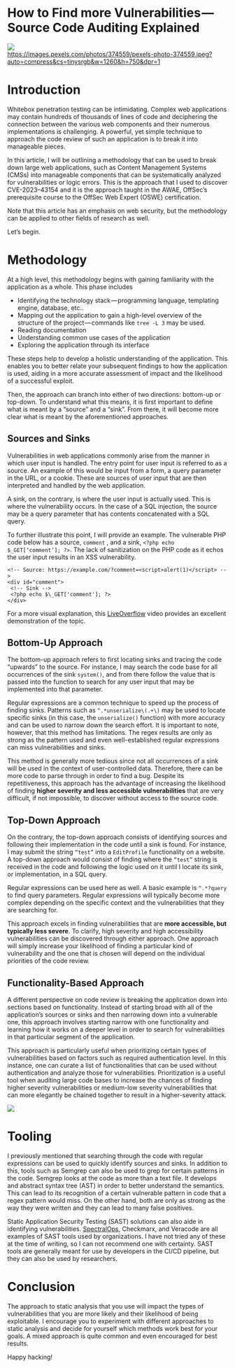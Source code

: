 How to Find more Vulnerabilities — Source Code Auditing Explained
=================================================================

<img class="graf-image" data-height="750" data-image-id="0*jDmBerRWYf3eZh2J" data-is-featured="true" data-width="1000" src="https://cdn-images-1.medium.com/max/800/0*jDmBerRWYf3eZh2J"/>

<figcaption class="imageCaption"><a class="markup--anchor markup--figure-anchor" data-href="https://images.pexels.com/photos/374559/pexels-photo-374559.jpeg?auto=compress&amp;cs=tinysrgb&amp;w=1260&amp;h=750&amp;dpr=1" href="https://images.pexels.com/photos/374559/pexels-photo-374559.jpeg?auto=compress&amp;cs=tinysrgb&amp;w=1260&amp;h=750&amp;dpr=1" rel="nofollow noopener" target="_blank">https://images.pexels.com/photos/374559/pexels-photo-374559.jpeg?auto=compress&amp;cs=tinysrgb&amp;w=1260&amp;h=750&amp;dpr=1</a></figcaption>

Introduction
============

Whitebox penetration testing can be intimidating. Complex web applications may contain hundreds of thousands of lines of code and deciphering the connection between the various web components and their numerous implementations is challenging. A powerful, yet simple technique to approach the code review of such an application is to break it into manageable pieces.

In this article, I will be outlining a methodology that can be used to break down large web applications, such as Content Management Systems (CMSs) into manageable components that can be systematically analyzed for vulnerabilities or logic errors. This is the approach that I used to discover CVE-2023–43154 and it is the approach taught in the AWAE, OffSec’s prerequisite course to the OffSec Web Expert (OSWE) certification.

Note that this article has an emphasis on web security, but the methodology can be applied to other fields of research as well.

Let’s begin.

Methodology
===========

At a high level, this methodology begins with gaining familiarity with the application as a whole. This phase includes

* Identifying the technology stack — programming language, templating engine, database, etc..
* Mapping out the application to gain a high-level overview of the structure of the project — commands like `tree -L 3` may be used.
* Reading documentation
* Understanding common use cases of the application
* Exploring the application through its interface

These steps help to develop a holistic understanding of the application. This enables you to better relate your subsequent findings to how the application is used, aiding in a more accurate assessment of impact and the likelihood of a successful exploit.

Then, the approach can branch into either of two directions: bottom-up or top-down. To understand what this means, it is first important to define what is meant by a “source” and a “sink”. From there, it will become more clear what is meant by the aforementioned approaches.

Sources and Sinks
-----------------

Vulnerabilities in web applications commonly arise from the manner in which user input is handled. The entry point for user input is referred to as a source. An example of this would be input from a form, a query parameter in the URL, or a cookie. These are sources of user input that are then interpreted and handled by the web application.

A sink, on the contrary, is where the user input is actually used. This is where the vulnerability occurs. In the case of a SQL injection, the source may be a query parameter that has contents concatenated with a SQL query.

To further illustrate this point, I will provide an example. The vulnerable PHP code below has a source, `comment` , and a sink, `<?php echo $_GET[‘comment’]; ?>`. The lack of sanitization on the PHP code as it echos the user input results in an XSS vulnerability.


```
<!-- Source: https://example.com/?comment=<script>alert(1)</script> -->  
<div id="comment">  
 <!-- Sink -->  
 <?php echo $\_GET['comment']; ?>   
</div>
```
For a more visual explanation, this [LiveOverflow](https://youtu.be/ZaOtY4i5w_U?si=zXfJBsNlhp4h-CLa) video provides an excellent demonstration of the topic.

Bottom-Up Approach
------------------

The bottom-up approach refers to first locating sinks and tracing the code “upwards” to the source. For instance, I may search the code base for all occurrences of the sink `system()`, and from there follow the value that is passed into the function to search for any user input that may be implemented into that parameter.

Regular expressions are a common technique to speed up the process of finding sinks. Patterns such as `^.*unserialize\(.+\)` may be used to locate specific sinks (in this case, the `unserialize()` function) with more accuracy and can be used to narrow down the search effort. It is important to note, however, that this method has limitations. The regex results are only as strong as the pattern used and even well-established regular expressions can miss vulnerabilities and sinks.

This method is generally more tedious since not all occurrences of a sink will be used in the context of user-controlled data. Therefore, there can be more code to parse through in order to find a bug. Despite its repetitiveness, this approach has the advantage of increasing the likelihood of finding **higher severity and less accessible vulnerabilities** that are very difficult, if not impossible, to discover without access to the source code.

Top-Down Approach
-----------------

On the contrary, the top-down approach consists of identifying sources and following their implementation in the code until a sink is found. For instance, I may submit the string `“test”` into a `EditProfile` functionality on a website. A top-down approach would consist of finding where the `“test”` string is received in the code and following the logic used on it until I locate its sink, or implementation, in a SQL query.

Regular expressions can be used here as well. A basic example is `^.*?query` to find query parameters. Regular expressions will typically become more complex depending on the specific context and the vulnerabilities that they are searching for.

This approach excels in finding vulnerabilities that are **more accessible, but typically less severe**. To clarify, high severity and high accessibility vulnerabilities can be discovered through either approach. One approach will simply increase your likelihood of finding a particular kind of vulnerability and the one that is chosen will depend on the individual priorities of the code review.

Functionality-Based Approach
----------------------------

A different perspective on code review is breaking the application down into sections based on functionality. Instead of starting broad with all of the application’s sources or sinks and then narrowing down into a vulnerable one, this approach involves starting narrow with one functionality and learning how it works on a deeper level in order to search for vulnerabilities in that particular segment of the application.

This approach is particularly useful when prioritizing certain types of vulnerabilities based on factors such as required authentication level. In this instance, one can curate a list of functionalities that can be used without authentication and analyze those for vulnerabilities. Prioritization is a useful tool when auditing large code bases to increase the chances of finding higher severity vulnerabilities or medium-low severity vulnerabilities that can more elegantly be chained together to result in a higher-severity attack.

<img class="graf-image" data-image-id="0*UPqLe8hb4dLd2h30" src="https://cdn-images-1.medium.com/max/800/0*UPqLe8hb4dLd2h30"/>

Tooling
=======

I previously mentioned that searching through the code with regular expressions can be used to quickly identify sources and sinks. In addition to this, tools such as Semgrep can also be used to grep for certain patterns in the code. Semgrep looks at the code as more than a text file. It develops and abstract syntax tree (AST) in order to better understand the semantics. This can lead to its recognition of a certain vulnerable pattern in code that a regex pattern would miss. On the other hand, both are only as strong as the way they were written and they can lead to many false positives.

Static Application Security Testing (SAST) solutions can also aide in identifying vulnerabilities. [SpectralOps](https://spectralops.io/), Checkmarx, and Veracode are all examples of SAST tools used by organizations. I have not tried any of these at the time of writing, so I can not recommend one with certainty. SAST tools are generally meant for use by developers in the CI/CD pipeline, but they can also be used by researchers.

Conclusion
==========

The approach to static analysis that you use will impact the types of vulnerabilities that you are more likely and their likelihood of being exploitable. I encourage you to experiment with different approaches to static analysis and decide for yourself which methods work best for your goals. A mixed approach is quite common and even encouraged for best results.

Happy hacking!